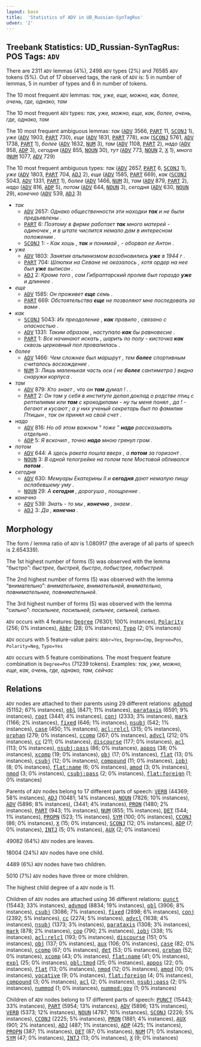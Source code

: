 ```yaml
---
layout: base
title:  'Statistics of ADV in UD_Russian-SynTagRus'
udver: '2'
---
```


## Treebank Statistics: UD_Russian-SynTagRus: POS Tags: `ADV`

There are 2311 `ADV` lemmas (4%), 2498 `ADV` types (2%) and 76585 `ADV` tokens (5%).
Out of 17 observed tags, the rank of `ADV` is: 5 in number of lemmas, 5 in number of types and 6 in number of tokens.

The 10 most frequent `ADV` lemmas: <em>так, уже, еще, можно, как, более, очень, где, однако, там</em>

The 10 most frequent `ADV` types:  <em>так, уже, можно, еще, как, более, очень, где, однако, там</em>

The 10 most frequent ambiguous lemmas: <em>так</em> (<tt><a href="ru_syntagrus-pos-ADV.html">ADV</a></tt> 3566, <tt><a href="ru_syntagrus-pos-PART.html">PART</a></tt> 11, <tt><a href="ru_syntagrus-pos-SCONJ.html">SCONJ</a></tt> 1), <em>уже</em> (<tt><a href="ru_syntagrus-pos-ADV.html">ADV</a></tt> 1903, <tt><a href="ru_syntagrus-pos-PART.html">PART</a></tt> 730), <em>еще</em> (<tt><a href="ru_syntagrus-pos-ADV.html">ADV</a></tt> 1831, <tt><a href="ru_syntagrus-pos-PART.html">PART</a></tt> 778), <em>как</em> (<tt><a href="ru_syntagrus-pos-SCONJ.html">SCONJ</a></tt> 5761, <tt><a href="ru_syntagrus-pos-ADV.html">ADV</a></tt> 1738, <tt><a href="ru_syntagrus-pos-PART.html">PART</a></tt> 1), <em>более</em> (<tt><a href="ru_syntagrus-pos-ADV.html">ADV</a></tt> 1632, <tt><a href="ru_syntagrus-pos-NUM.html">NUM</a></tt> 3), <em>там</em> (<tt><a href="ru_syntagrus-pos-ADV.html">ADV</a></tt> 1108, <tt><a href="ru_syntagrus-pos-PART.html">PART</a></tt> 2), <em>надо</em> (<tt><a href="ru_syntagrus-pos-ADV.html">ADV</a></tt> 958, <tt><a href="ru_syntagrus-pos-ADP.html">ADP</a></tt> 3), <em>сегодня</em> (<tt><a href="ru_syntagrus-pos-ADV.html">ADV</a></tt> 855, <tt><a href="ru_syntagrus-pos-NOUN.html">NOUN</a></tt> 30), <em>тут</em> (<tt><a href="ru_syntagrus-pos-ADV.html">ADV</a></tt> 773, <tt><a href="ru_syntagrus-pos-NOUN.html">NOUN</a></tt> 2, <tt><a href="ru_syntagrus-pos-X.html">X</a></tt> 1), <em>много</em> (<tt><a href="ru_syntagrus-pos-NUM.html">NUM</a></tt> 1077, <tt><a href="ru_syntagrus-pos-ADV.html">ADV</a></tt> 729)

The 10 most frequent ambiguous types:  <em>так</em> (<tt><a href="ru_syntagrus-pos-ADV.html">ADV</a></tt> 2657, <tt><a href="ru_syntagrus-pos-PART.html">PART</a></tt> 6, <tt><a href="ru_syntagrus-pos-SCONJ.html">SCONJ</a></tt> 1), <em>уже</em> (<tt><a href="ru_syntagrus-pos-ADV.html">ADV</a></tt> 1803, <tt><a href="ru_syntagrus-pos-PART.html">PART</a></tt> 704, <tt><a href="ru_syntagrus-pos-ADJ.html">ADJ</a></tt> 2), <em>еще</em> (<tt><a href="ru_syntagrus-pos-ADV.html">ADV</a></tt> 1585, <tt><a href="ru_syntagrus-pos-PART.html">PART</a></tt> 669), <em>как</em> (<tt><a href="ru_syntagrus-pos-SCONJ.html">SCONJ</a></tt> 5043, <tt><a href="ru_syntagrus-pos-ADV.html">ADV</a></tt> 1331, <tt><a href="ru_syntagrus-pos-PART.html">PART</a></tt> 1), <em>более</em> (<tt><a href="ru_syntagrus-pos-ADV.html">ADV</a></tt> 1466, <tt><a href="ru_syntagrus-pos-NUM.html">NUM</a></tt> 3), <em>там</em> (<tt><a href="ru_syntagrus-pos-ADV.html">ADV</a></tt> 879, <tt><a href="ru_syntagrus-pos-PART.html">PART</a></tt> 2), <em>надо</em> (<tt><a href="ru_syntagrus-pos-ADV.html">ADV</a></tt> 816, <tt><a href="ru_syntagrus-pos-ADP.html">ADP</a></tt> 5), <em>потом</em> (<tt><a href="ru_syntagrus-pos-ADV.html">ADV</a></tt> 644, <tt><a href="ru_syntagrus-pos-NOUN.html">NOUN</a></tt> 3), <em>сегодня</em> (<tt><a href="ru_syntagrus-pos-ADV.html">ADV</a></tt> 630, <tt><a href="ru_syntagrus-pos-NOUN.html">NOUN</a></tt> 29), <em>конечно</em> (<tt><a href="ru_syntagrus-pos-ADV.html">ADV</a></tt> 539, <tt><a href="ru_syntagrus-pos-ADJ.html">ADJ</a></tt> 3)


* <em>так</em>
  * <tt><a href="ru_syntagrus-pos-ADV.html">ADV</a></tt> 2657: <em>Однако общественности эти находки <b>так</b> и не были предъявлены .</em>
  * <tt><a href="ru_syntagrus-pos-PART.html">PART</a></tt> 6: <em>Поэтому в фирме работает <b>так</b> много матерей - одиночек , и в штате числится немало дам в интересном положении .</em>
  * <tt><a href="ru_syntagrus-pos-SCONJ.html">SCONJ</a></tt> 1: <em>- Как хошь , <b>так</b> и понимай , - оборвал ее Антон .</em>
* <em>уже</em>
  * <tt><a href="ru_syntagrus-pos-ADV.html">ADV</a></tt> 1803: <em>Занятия альпинизмом возобновились <b>уже</b> в 1944 г .</em>
  * <tt><a href="ru_syntagrus-pos-PART.html">PART</a></tt> 704: <em>Шлюпки на Севане не оказалось , хотя ордер на нее был <b>уже</b> выписан .</em>
  * <tt><a href="ru_syntagrus-pos-ADJ.html">ADJ</a></tt> 2: <em>Кроме того , сам Гибралтарский пролив был гораздо <b>уже</b> и длиннее .</em>
* <em>еще</em>
  * <tt><a href="ru_syntagrus-pos-ADV.html">ADV</a></tt> 1585: <em>Он проживет <b>еще</b> семь .</em>
  * <tt><a href="ru_syntagrus-pos-PART.html">PART</a></tt> 669: <em>Обстоятельства <b>еще</b> не позволяют мне последовать за вами .</em>
* <em>как</em>
  * <tt><a href="ru_syntagrus-pos-SCONJ.html">SCONJ</a></tt> 5043: <em>Их преодоление , <b>как</b> правило , связано с опасностью .</em>
  * <tt><a href="ru_syntagrus-pos-ADV.html">ADV</a></tt> 1331: <em>Таким образом , наступало <b>как</b> бы равновесие .</em>
  * <tt><a href="ru_syntagrus-pos-PART.html">PART</a></tt> 1: <em>Все начинают искать , шарить по полу - кисточка <b>как</b> сквозь церковный пол провалилась .</em>
* <em>более</em>
  * <tt><a href="ru_syntagrus-pos-ADV.html">ADV</a></tt> 1466: <em>Чем сложнее был маршрут , тем <b>более</b> спортивным считалось восхождение .</em>
  * <tt><a href="ru_syntagrus-pos-NUM.html">NUM</a></tt> 3: <em>Лишь маленькая часть оси ( не <b>более</b> сантиметра ) видна снаружи корпуса .</em>
* <em>там</em>
  * <tt><a href="ru_syntagrus-pos-ADV.html">ADV</a></tt> 879: <em>Кто знает , что он <b>там</b> думал ! . .</em>
  * <tt><a href="ru_syntagrus-pos-PART.html">PART</a></tt> 2: <em>Он там у себя в институте делал доклад о родстве птиц с рептилиями или <b>там</b> с крокодилами - ну ты меня понял , да ! - бегают и кусают ; а у них ученый секретарь был по фамилии Птицын , так он принял на свой счет .</em>
* <em>надо</em>
  * <tt><a href="ru_syntagrus-pos-ADV.html">ADV</a></tt> 816: <em>Но об этом важном " тоже " <b>надо</b> рассказывать отдельно .</em>
  * <tt><a href="ru_syntagrus-pos-ADP.html">ADP</a></tt> 5: <em>Я вскочил , точно <b>надо</b> мною грянул гром .</em>
* <em>потом</em>
  * <tt><a href="ru_syntagrus-pos-ADV.html">ADV</a></tt> 644: <em>А здесь ракета пошла вверх , а <b>потом</b> за горизонт .</em>
  * <tt><a href="ru_syntagrus-pos-NOUN.html">NOUN</a></tt> 3: <em>В одной телогрейке на голом теле Мостовой обливался <b>потом</b> .</em>
* <em>сегодня</em>
  * <tt><a href="ru_syntagrus-pos-ADV.html">ADV</a></tt> 630: <em>Мемуары Екатерины II и <b>сегодня</b> дают немалую пищу ослабевшему уму .</em>
  * <tt><a href="ru_syntagrus-pos-NOUN.html">NOUN</a></tt> 29: <em>А <b>сегодня</b> , дорогуша , поощрение .</em>
* <em>конечно</em>
  * <tt><a href="ru_syntagrus-pos-ADV.html">ADV</a></tt> 539: <em>Знать - то мы , <b>конечно</b> , знаем .</em>
  * <tt><a href="ru_syntagrus-pos-ADJ.html">ADJ</a></tt> 3: <em>Да , <b>конечно</b> .</em>

## Morphology

The form / lemma ratio of `ADV` is 1.080917 (the average of all parts of speech is 2.654339).

The 1st highest number of forms (5) was observed with the lemma “быстро”: <em>быстрее, быстрей, быстро, побыстрее, побыстрей</em>.

The 2nd highest number of forms (5) was observed with the lemma “внимательно”: <em>внимательнее, внимательней, внимательно, повнимательнее, повнимательней</em>.

The 3rd highest number of forms (5) was observed with the lemma “сильно”: <em>посильнее, посильней, сильнее, сильней, сильно</em>.

`ADV` occurs with 4 features: <tt><a href="ru_syntagrus-feat-Degree.html">Degree</a></tt> (76301; 100% instances), <tt><a href="ru_syntagrus-feat-Polarity.html">Polarity</a></tt> (256; 0% instances), <tt><a href="ru_syntagrus-feat-Abbr.html">Abbr</a></tt> (28; 0% instances), <tt><a href="ru_syntagrus-feat-Typo.html">Typo</a></tt> (2; 0% instances)

`ADV` occurs with 5 feature-value pairs: `Abbr=Yes`, `Degree=Cmp`, `Degree=Pos`, `Polarity=Neg`, `Typo=Yes`

`ADV` occurs with 5 feature combinations.
The most frequent feature combination is `Degree=Pos` (71239 tokens).
Examples: <em>так, уже, можно, еще, как, очень, где, однако, там, сейчас</em>


## Relations

`ADV` nodes are attached to their parents using 29 different relations: <tt><a href="ru_syntagrus-dep-advmod.html">advmod</a></tt> (51152; 67% instances), <tt><a href="ru_syntagrus-dep-obl.html">obl</a></tt> (8471; 11% instances), <tt><a href="ru_syntagrus-dep-parataxis.html">parataxis</a></tt> (6591; 9% instances), <tt><a href="ru_syntagrus-dep-root.html">root</a></tt> (3441; 4% instances), <tt><a href="ru_syntagrus-dep-conj.html">conj</a></tt> (2333; 3% instances), <tt><a href="ru_syntagrus-dep-mark.html">mark</a></tt> (1166; 2% instances), <tt><a href="ru_syntagrus-dep-fixed.html">fixed</a></tt> (646; 1% instances), <tt><a href="ru_syntagrus-dep-nsubj.html">nsubj</a></tt> (542; 1% instances), <tt><a href="ru_syntagrus-dep-case.html">case</a></tt> (450; 1% instances), <tt><a href="ru_syntagrus-dep-acl-relcl.html">acl:relcl</a></tt> (315; 0% instances), <tt><a href="ru_syntagrus-dep-orphan.html">orphan</a></tt> (279; 0% instances), <tt><a href="ru_syntagrus-dep-ccomp.html">ccomp</a></tt> (267; 0% instances), <tt><a href="ru_syntagrus-dep-advcl.html">advcl</a></tt> (212; 0% instances), <tt><a href="ru_syntagrus-dep-cc.html">cc</a></tt> (211; 0% instances), <tt><a href="ru_syntagrus-dep-discourse.html">discourse</a></tt> (177; 0% instances), <tt><a href="ru_syntagrus-dep-acl.html">acl</a></tt> (113; 0% instances), <tt><a href="ru_syntagrus-dep-nsubj-pass.html">nsubj:pass</a></tt> (86; 0% instances), <tt><a href="ru_syntagrus-dep-appos.html">appos</a></tt> (38; 0% instances), <tt><a href="ru_syntagrus-dep-xcomp.html">xcomp</a></tt> (19; 0% instances), <tt><a href="ru_syntagrus-dep-obj.html">obj</a></tt> (17; 0% instances), <tt><a href="ru_syntagrus-dep-flat.html">flat</a></tt> (13; 0% instances), <tt><a href="ru_syntagrus-dep-csubj.html">csubj</a></tt> (12; 0% instances), <tt><a href="ru_syntagrus-dep-compound.html">compound</a></tt> (11; 0% instances), <tt><a href="ru_syntagrus-dep-iobj.html">iobj</a></tt> (8; 0% instances), <tt><a href="ru_syntagrus-dep-flat-name.html">flat:name</a></tt> (6; 0% instances), <tt><a href="ru_syntagrus-dep-amod.html">amod</a></tt> (3; 0% instances), <tt><a href="ru_syntagrus-dep-nmod.html">nmod</a></tt> (3; 0% instances), <tt><a href="ru_syntagrus-dep-csubj-pass.html">csubj:pass</a></tt> (2; 0% instances), <tt><a href="ru_syntagrus-dep-flat-foreign.html">flat:foreign</a></tt> (1; 0% instances)

Parents of `ADV` nodes belong to 17 different parts of speech: <tt><a href="ru_syntagrus-pos-VERB.html">VERB</a></tt> (44369; 58% instances), <tt><a href="ru_syntagrus-pos-ADJ.html">ADJ</a></tt> (10481; 14% instances), <tt><a href="ru_syntagrus-pos-NOUN.html">NOUN</a></tt> (7826; 10% instances), <tt><a href="ru_syntagrus-pos-ADV.html">ADV</a></tt> (5896; 8% instances),  (3441; 4% instances), <tt><a href="ru_syntagrus-pos-PRON.html">PRON</a></tt> (1480; 2% instances), <tt><a href="ru_syntagrus-pos-PART.html">PART</a></tt> (943; 1% instances), <tt><a href="ru_syntagrus-pos-NUM.html">NUM</a></tt> (855; 1% instances), <tt><a href="ru_syntagrus-pos-DET.html">DET</a></tt> (544; 1% instances), <tt><a href="ru_syntagrus-pos-PROPN.html">PROPN</a></tt> (523; 1% instances), <tt><a href="ru_syntagrus-pos-SYM.html">SYM</a></tt> (100; 0% instances), <tt><a href="ru_syntagrus-pos-CCONJ.html">CCONJ</a></tt> (86; 0% instances), <tt><a href="ru_syntagrus-pos-X.html">X</a></tt> (15; 0% instances), <tt><a href="ru_syntagrus-pos-SCONJ.html">SCONJ</a></tt> (12; 0% instances), <tt><a href="ru_syntagrus-pos-ADP.html">ADP</a></tt> (7; 0% instances), <tt><a href="ru_syntagrus-pos-INTJ.html">INTJ</a></tt> (5; 0% instances), <tt><a href="ru_syntagrus-pos-AUX.html">AUX</a></tt> (2; 0% instances)

49082 (64%) `ADV` nodes are leaves.

18004 (24%) `ADV` nodes have one child.

4489 (6%) `ADV` nodes have two children.

5010 (7%) `ADV` nodes have three or more children.

The highest child degree of a `ADV` node is 11.

Children of `ADV` nodes are attached using 36 different relations: <tt><a href="ru_syntagrus-dep-punct.html">punct</a></tt> (15443; 33% instances), <tt><a href="ru_syntagrus-dep-advmod.html">advmod</a></tt> (8834; 19% instances), <tt><a href="ru_syntagrus-dep-obl.html">obl</a></tt> (3906; 8% instances), <tt><a href="ru_syntagrus-dep-csubj.html">csubj</a></tt> (3086; 7% instances), <tt><a href="ru_syntagrus-dep-fixed.html">fixed</a></tt> (2898; 6% instances), <tt><a href="ru_syntagrus-dep-conj.html">conj</a></tt> (2392; 5% instances), <tt><a href="ru_syntagrus-dep-cc.html">cc</a></tt> (2274; 5% instances), <tt><a href="ru_syntagrus-dep-advcl.html">advcl</a></tt> (1638; 4% instances), <tt><a href="ru_syntagrus-dep-nsubj.html">nsubj</a></tt> (1373; 3% instances), <tt><a href="ru_syntagrus-dep-parataxis.html">parataxis</a></tt> (1308; 3% instances), <tt><a href="ru_syntagrus-dep-mark.html">mark</a></tt> (878; 2% instances), <tt><a href="ru_syntagrus-dep-cop.html">cop</a></tt> (790; 2% instances), <tt><a href="ru_syntagrus-dep-iobj.html">iobj</a></tt> (338; 1% instances), <tt><a href="ru_syntagrus-dep-acl-relcl.html">acl:relcl</a></tt> (193; 0% instances), <tt><a href="ru_syntagrus-dep-discourse.html">discourse</a></tt> (151; 0% instances), <tt><a href="ru_syntagrus-dep-obj.html">obj</a></tt> (137; 0% instances), <tt><a href="ru_syntagrus-dep-aux.html">aux</a></tt> (106; 0% instances), <tt><a href="ru_syntagrus-dep-case.html">case</a></tt> (82; 0% instances), <tt><a href="ru_syntagrus-dep-ccomp.html">ccomp</a></tt> (67; 0% instances), <tt><a href="ru_syntagrus-dep-det.html">det</a></tt> (53; 0% instances), <tt><a href="ru_syntagrus-dep-orphan.html">orphan</a></tt> (52; 0% instances), <tt><a href="ru_syntagrus-dep-xcomp.html">xcomp</a></tt> (43; 0% instances), <tt><a href="ru_syntagrus-dep-flat-name.html">flat:name</a></tt> (41; 0% instances), <tt><a href="ru_syntagrus-dep-expl.html">expl</a></tt> (25; 0% instances), <tt><a href="ru_syntagrus-dep-obl-tmod.html">obl:tmod</a></tt> (25; 0% instances), <tt><a href="ru_syntagrus-dep-appos.html">appos</a></tt> (22; 0% instances), <tt><a href="ru_syntagrus-dep-flat.html">flat</a></tt> (13; 0% instances), <tt><a href="ru_syntagrus-dep-nmod.html">nmod</a></tt> (12; 0% instances), <tt><a href="ru_syntagrus-dep-amod.html">amod</a></tt> (10; 0% instances), <tt><a href="ru_syntagrus-dep-vocative.html">vocative</a></tt> (9; 0% instances), <tt><a href="ru_syntagrus-dep-flat-foreign.html">flat:foreign</a></tt> (4; 0% instances), <tt><a href="ru_syntagrus-dep-compound.html">compound</a></tt> (3; 0% instances), <tt><a href="ru_syntagrus-dep-acl.html">acl</a></tt> (2; 0% instances), <tt><a href="ru_syntagrus-dep-nsubj-pass.html">nsubj:pass</a></tt> (2; 0% instances), <tt><a href="ru_syntagrus-dep-nummod.html">nummod</a></tt> (1; 0% instances), <tt><a href="ru_syntagrus-dep-nummod-gov.html">nummod:gov</a></tt> (1; 0% instances)

Children of `ADV` nodes belong to 17 different parts of speech: <tt><a href="ru_syntagrus-pos-PUNCT.html">PUNCT</a></tt> (15443; 33% instances), <tt><a href="ru_syntagrus-pos-PART.html">PART</a></tt> (5954; 13% instances), <tt><a href="ru_syntagrus-pos-ADV.html">ADV</a></tt> (5896; 13% instances), <tt><a href="ru_syntagrus-pos-VERB.html">VERB</a></tt> (5373; 12% instances), <tt><a href="ru_syntagrus-pos-NOUN.html">NOUN</a></tt> (4787; 10% instances), <tt><a href="ru_syntagrus-pos-SCONJ.html">SCONJ</a></tt> (2226; 5% instances), <tt><a href="ru_syntagrus-pos-CCONJ.html">CCONJ</a></tt> (2225; 5% instances), <tt><a href="ru_syntagrus-pos-PRON.html">PRON</a></tt> (1881; 4% instances), <tt><a href="ru_syntagrus-pos-AUX.html">AUX</a></tt> (901; 2% instances), <tt><a href="ru_syntagrus-pos-ADJ.html">ADJ</a></tt> (487; 1% instances), <tt><a href="ru_syntagrus-pos-ADP.html">ADP</a></tt> (425; 1% instances), <tt><a href="ru_syntagrus-pos-PROPN.html">PROPN</a></tt> (387; 1% instances), <tt><a href="ru_syntagrus-pos-DET.html">DET</a></tt> (87; 0% instances), <tt><a href="ru_syntagrus-pos-NUM.html">NUM</a></tt> (71; 0% instances), <tt><a href="ru_syntagrus-pos-SYM.html">SYM</a></tt> (47; 0% instances), <tt><a href="ru_syntagrus-pos-INTJ.html">INTJ</a></tt> (13; 0% instances), <tt><a href="ru_syntagrus-pos-X.html">X</a></tt> (9; 0% instances)

